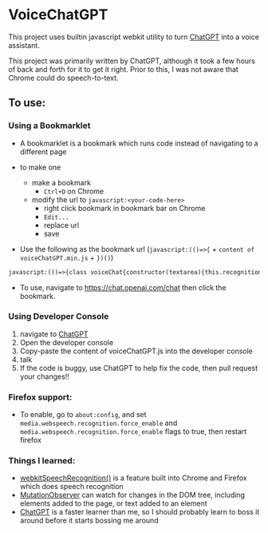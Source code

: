 # VoiceChatGPT
This project uses builtin javascript webkit utility to turn [ChatGPT](https://chat.openai.com/chat) into a voice assistant.

This project was primarily written by ChatGPT, although it took a few hours of back and forth for it to get it right. 
Prior to this, I was not aware that Chrome could do speech-to-text.

## To use:

### Using a Bookmarklet
* A bookmarklet is a bookmark which runs code instead of navigating to a different page
* to make one
    * make a bookmark 
      * `Ctrl+D` on Chrome
    * modify the url to `javascript:<your-code-here>` 
      * right click bookmark in bookmark bar on Chrome
      * `Edit...`
      * replace url
      * save
    
* Use the following as the bookmark url (`javascript:(()=>{` + `content of voiceChatGPT.min.js` + `})()`)
```html
javascript:(()=>{class voiceChat{constructor(textarea){this.recognition=new (window.SpeechRecognition || window.webkitSpeechRecognition)();this.recognition.interimResults=true;this.speechSynthesis=window.speechSynthesis;this.observer=new MutationObserver(this.onMutation.bind(this));this.utterance=null;this.lastSpoken="";this.utterancesStarted=0;this.utterancesCompleted=0;this.onResult=this.onResult.bind(this);this.onEnd=this.onEnd.bind(this);this.onMutation=this.onMutation.bind(this);this.onBoundary=this.onBoundary.bind(this);this.onSpeechEnd=this.onSpeechEnd.bind(this);this.textarea=textarea;this.start()}onResult(event){const transcript=Array.from(event.results).map(result=>result[0]).map(result=>result.transcript).join("");this.textarea.value=transcript}onEnd(event){const submitButton=this.textarea.nextElementSibling;this.lastSpoken="";submitButton.click()}onMutation(mutations){mutations.forEach(mutation=>{if(mutation.type==="childList"){const chatbotResponse=mutation.addedNodes[0];if(chatbotResponse){this.observer.observe(chatbotResponse,{childList:true,subtree:true,characterData:true,characterDataOldValue:true})}}else if(mutation.type==="characterData"){const text=mutation.oldValue;if(text&&text!==this.lastSpoken){let t=text.replace(this.lastSpoken,"");if(!this.utterance){this.utterance=new SpeechSynthesisUtterance;this.utterance.rate=2;this.speechSynthesis.addEventListener("boundary",this.onBoundary);this.utterance.addEventListener("end",this.onSpeechEnd)}this.utterance.text+=t;this.lastSpoken=text;if(!this.speechSynthesis.pending){this.utterance.text=t;this.utterancesStarted+=1;this.speechSynthesis.speak(this.utterance)}}}})}onBoundary(event){if(event.name==="word"){let t=event.utterance.text;if(t.includes(" ")){t=t.substring(0,t.indexOf(" "))+"..."}else{t+="..."}event.utterance.text=t;console.log("Modified utterance text:",event.utterance)}}onSpeechEnd(){console.warn("speech end");this.utterancesCompleted+=1;let u=this.utterancesCompleted;setTimeout((()=>{console.warn(u,this.utterancesStarted);if(this.utterancesStarted===u){this.recognition.start()}}).bind(this),1e3)}start(){this.recognition.addEventListener("result",this.onResult);this.recognition.addEventListener("end",this.onEnd);this.recognition.start();this.observer.observe(document.body,{childList:true,subtree:true})}cancel(){speechSynthesis.cancel()}}function listen(){const textarea=document.getElementsByTagName("textarea")[0];const recognition=new voiceChat(textarea);}listen();})()
```

* To use, navigate to https://chat.openai.com/chat then click the bookmark.


### Using Developer Console
1. navigate to [ChatGPT](https://chat.openai.com/chat)
2. Open the developer console
3. Copy-paste the content of voiceChatGPT.js into the developer console
4. talk
5. If the code is buggy, use ChatGPT to help fix the code, then pull request your changes!!

### Firefox support:
* To enable, go to `about:config`, and set `media.webspeech.recognition.force_enable` and `media.webspeech.recognition.force_enable` flags to true, then restart firefox
### Things I learned:
* [webkitSpeechRecognition()](https://developer.mozilla.org/en-US/docs/Web/API/SpeechRecognition) is a feature built into Chrome and Firefox which does speech recognition
* [MutationObserver](https://developer.mozilla.org/en-US/docs/Web/API/MutationObserver) can watch for changes in the DOM tree, including elements added to the page, or text added to an element
* [ChatGPT](https://chat.openai.com/chat) is a faster learner than me, so I should probably learn to boss it around before it starts bossing me around